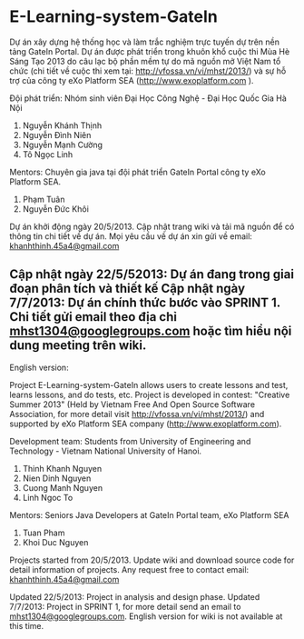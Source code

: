 E-Learning-system-GateIn
========================

Dự án xây dựng hệ thống học và làm trắc nghiệm trực tuyến dự trên nền tảng GateIn Portal. Dự án được phát triển trong 
khuôn khổ cuộc thi Mùa Hè Sáng Tạo 2013 do câu lạc bộ phần mềm tự do mã nguồn mở Việt Nam tổ chức (chi tiết về cuộc
thi xem tại: http://vfossa.vn/vi/mhst/2013/) và sự hỗ trợ của công ty eXo Platform SEA (http://www.exoplatform.com ).

Đội phát triển: Nhóm sinh viên Đại Học Công Nghệ - Đại Học Quốc Gia Hà Nội

1. Nguyễn Khánh Thịnh
2. Nguyễn Đình Niên
3. Nguyễn Mạnh Cường
4. Tô Ngọc Linh

Mentors: Chuyên gia java tại đội phát triển GateIn Portal công ty eXo Platform SEA.

1. Phạm Tuân
2. Nguyễn Đức Khôi

Dự án khởi động ngày 20/5/2013. Cập nhật trang wiki và tải mã nguồn để có thông tin chi tiết về dự án. Mọi yêu cầu
về dự án xin gửi về email: khanhthinh.45a4@gmail.com

Cập nhật ngày 22/5/52013: Dự án đang trong giai đoạn phân tích và thiết kế
Cập nhật ngày 7/7/2013: Dự án chính thức bước vào SPRINT 1. Chi tiết gửi email theo địa chỉ mhst1304@googlegroups.com
hoặc tìm hiểu nội dung meeting trên wiki.
------------------------------------------------------------------------------------------------------------------------

English version:

Project E-Learning-system-GateIn allows users to create lessons and test, learns lessons, and do tests, etc. Project is 
developed in contest: "Creative Summer 2013" (Held by Vietnam Free And Open Source Software Association, for more detail
visit http://vfossa.vn/vi/mhst/2013/) and supported by  eXo Platform SEA company (http://www.exoplatform.com).

Development team: Students from University of Engineering and Technology - Vietnam National University of Hanoi.
1. Thinh Khanh Nguyen
2. Nien Dinh Nguyen
3. Cuong Manh Nguyen
4. Linh Ngoc To

Mentors: Seniors Java Developers at GateIn Portal team, eXo Platform SEA

1. Tuan Pham
2. Khoi Duc Nguyen

Projects started from 20/5/2013. Update wiki and download source code for detail information of projects. Any request
free to contact email: khanhthinh.45a4@gmail.com

Updated 22/5/2013: Project in analysis and design phase.
Updated 7/7/2013: Project in SPRINT 1, for more detail send an email to mhst1304@googlegroups.com. 
English version for wiki is not available at this time. 


